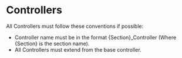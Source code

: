 # Controllers
All Controllers must follow these conventions if possible:

* Controller name must be in the format {Section}_Controller (Where {Section} is the section name).
* All Controllers must extend from the base controller.
